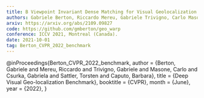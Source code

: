```yaml
---
title: B Viewpoint Invariant Dense Matching for Visual Geolocalization
authors: Gabriele Berton, Riccardo Mereu, Gabriele Trivigno, Carlo Masone, Gabriela Csurka, Torsten Sattler, Barbara Caputo
arxiv: https://arxiv.org/abs/2109.09827
code: https://github.com/gmberton/geo_warp
conference: ICCV 2021, Montreal (Canada).
date: 2021-10-01
tag: Berton_CVPR_2022_benchmark
---
```

@inProceedings{Berton_CVPR_2022_benchmark,
    author    = {Berton, Gabriele and Mereu, Riccardo and Trivigno, Gabriele and Masone, Carlo and Csurka, Gabriela and Sattler, Torsten and Caputo, Barbara},
    title     = {Deep Visual Geo-localization Benchmark},
    booktitle = {CVPR},
    month     = {June},
    year      = {2022},
}

